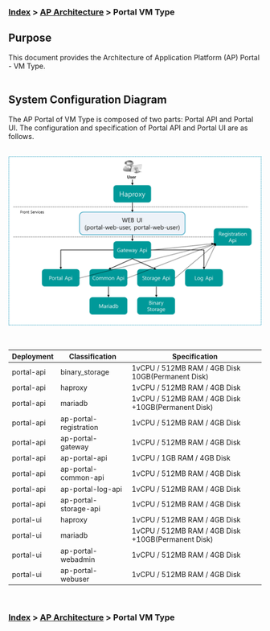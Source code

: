 ### [Index](https://github.com/K-PaaS/Guide-eng/blob/master/README.md) > [AP Architecture](../README.md) > Portal VM Type

## Purpose
This document provides the Architecture of Application Platform (AP) Portal - VM Type.
<br><br>

## System Configuration Diagram
The AP Portal of VM Type is composed of two parts: Portal API and Portal UI. 
The configuration and specification of Portal API and Portal UI are as follows.  
<br>


![portal_architecture_vm_eng](./image/portal-vm_type.png)


<br>

| Deployment | Classification | Specification |
|------------|-------|-----|
| portal-api | binary_storage | 1vCPU / 512MB RAM / 4GB Disk 10GB(Permanent Disk) |
| portal-api | haproxy | 1vCPU / 512MB RAM / 4GB Disk|
| portal-api | mariadb | 1vCPU / 512MB RAM / 4GB Disk +10GB(Permanent Disk) |
| portal-api | ap-portal-registration | 1vCPU / 512MB RAM / 4GB Disk |
| portal-api | ap-portal-gateway | 1vCPU / 512MB RAM / 4GB Disk |
| portal-api | ap-portal-api | 1vCPU / 1GB RAM / 4GB Disk |
| portal-api | ap-portal-common-api | 1vCPU / 512MB RAM / 4GB Disk |
| portal-api | ap-portal-log-api | 1vCPU / 512MB RAM / 4GB Disk |
| portal-api | ap-portal-storage-api | 1vCPU / 512MB RAM / 4GB Disk |
| portal-ui | haproxy | 1vCPU / 512MB RAM / 4GB Disk|
| portal-ui | mariadb | 1vCPU / 512MB RAM / 4GB Disk +10GB(Permanent Disk) |
| portal-ui | ap-portal-webadmin | 1vCPU / 512MB RAM / 4GB Disk |
| portal-ui | ap-portal-webuser | 1vCPU / 512MB RAM / 4GB Disk|
<br>




### [Index](https://github.com/K-PaaS/Guide-eng/blob/master/README.md) > [AP Architecture](../README.md) > Portal VM Type
